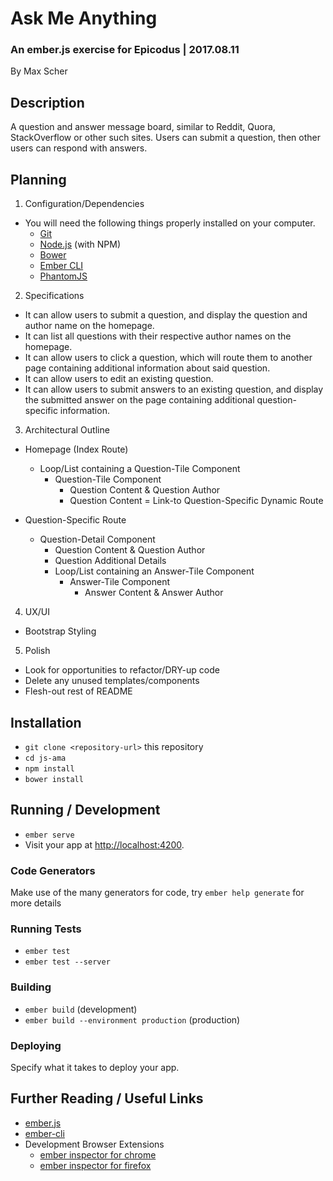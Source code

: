 # Ask Me Anything
### An ember.js exercise for Epicodus | 2017.08.11

By Max Scher

## Description

A question and answer message board, similar to Reddit, Quora, StackOverflow or other such sites. Users can submit a question, then other users can respond with answers.

## Planning

1. Configuration/Dependencies
  * You will need the following things properly installed on your computer.
    * [Git](https://git-scm.com/)
    * [Node.js](https://nodejs.org/) (with NPM)
    * [Bower](https://bower.io/)
    * [Ember CLI](https://ember-cli.com/)
    * [PhantomJS](http://phantomjs.org/)

2. Specifications
  * It can allow users to submit a question, and display the question and author name on the homepage.
  * It can list all questions with their respective author names on the homepage.
  * It can allow users to click a question, which will route them to another page containing additional information about said question.
  * It can allow users to edit an existing question.
  * It can allow users to submit answers to an existing question, and display the submitted answer on the page containing additional question-specific information.

3. Architectural Outline
  * Homepage (Index Route)
    * Loop/List containing a Question-Tile Component
      * Question-Tile Component
        * Question Content & Question Author
        * Question Content = Link-to Question-Specific Dynamic Route

  * Question-Specific Route
    * Question-Detail Component
      * Question Content & Question Author
      * Question Additional Details
      * Loop/List containing an Answer-Tile Component
        * Answer-Tile Component
          * Answer Content & Answer Author

4. UX/UI
  * Bootstrap Styling

5. Polish
  * Look for opportunities to refactor/DRY-up code
  * Delete any unused templates/components
  * Flesh-out rest of README

## Installation

* `git clone <repository-url>` this repository
* `cd js-ama`
* `npm install`
* `bower install`

## Running / Development

* `ember serve`
* Visit your app at [http://localhost:4200](http://localhost:4200).

### Code Generators

Make use of the many generators for code, try `ember help generate` for more details

### Running Tests

* `ember test`
* `ember test --server`

### Building

* `ember build` (development)
* `ember build --environment production` (production)

### Deploying

Specify what it takes to deploy your app.

## Further Reading / Useful Links

* [ember.js](http://emberjs.com/)
* [ember-cli](https://ember-cli.com/)
* Development Browser Extensions
  * [ember inspector for chrome](https://chrome.google.com/webstore/detail/ember-inspector/bmdblncegkenkacieihfhpjfppoconhi)
  * [ember inspector for firefox](https://addons.mozilla.org/en-US/firefox/addon/ember-inspector/)
